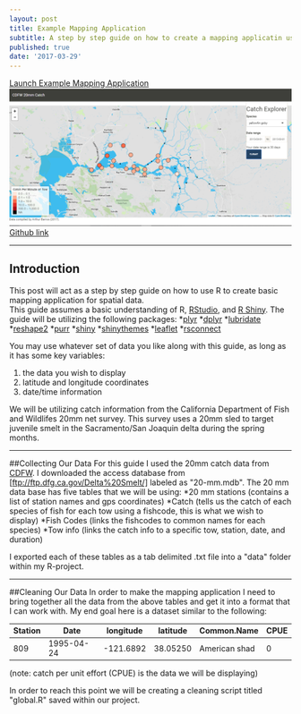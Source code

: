 ```yaml
---
layout: post
title: Example Mapping Application
subtitle: A step by step guide on how to create a mapping applicatin using R
published: true
date: '2017-03-29'
---
```


[Launch  Example Mapping Application](http://aebarros.com/shiny/CatchApp/ExampleMapApp/)
![screenshot of app](/img/examplemapappscreen.png)
[Github link](https://github.com/aebarros/shiny-server/tree/master/ExampleMapApp)

---

## Introduction

This post will act as a step by step guide on how to use R to create basic mapping application for spatial data.  
This guide assumes a basic understanding of R, [RStudio](https://www.rstudio.com/), and [R Shiny](https://shiny.rstudio.com/).
The guide will be utilizing the following packages:
*[plyr](https://cran.r-project.org/web/packages/plyr/plyr.pdf)
*[dplyr](https://cran.r-project.org/web/packages/dplyr/dplyr.pdf)
*[lubridate](https://cran.r-project.org/web/packages/lubridate/lubridate.pdf)
*[reshape2](https://cran.r-project.org/web/packages/reshape2/reshape2.pdf)
*[purr](https://cran.r-project.org/web/packages/purrr/purrr.pdf)
*[shiny](https://cran.r-project.org/web/packages/shiny/shiny.pdf)
*[shinythemes](https://cran.r-project.org/web/packages/shinythemes/shinythemes.pdf)
*[leaflet](https://cran.r-project.org/web/packages/leaflet/leaflet.pdf)
*[rsconnect](https://cran.r-project.org/web/packages/rsconnect/rsconnect.pdf)

You may use whatever set of data you like along with this guide, as long as it has some key variables:
1. the data you wish to display
2. latitude and longitude coordinates
3. date/time information

We will be utilizing catch information from the California Department of Fish and Wildlifes 20mm net survey. This survey uses a 20mm sled to target 
juvenile smelt in the Sacramento/San Joaquin delta during the spring months.

---

##Collecting Our Data
For this guide I used the 20mm catch data from [CDFW](http://www.dfg.ca.gov/delta/projects.asp?ProjectID=20mm). I downloaded the access database
from [ftp://ftp.dfg.ca.gov/Delta%20Smelt/] labeled as "20-mm.mdb". The 20 mm data base has five tables that we will be using:
*20 mm stations (contains a list of station names and gps coordinates)
*Catch (tells us the catch of each species of fish for each tow using a fishcode, this is what we wish to display)
*Fish Codes (links the fishcodes to common names for each species)
*Tow info (links the catch info to a specific tow, station, date, and duration)

I exported each of these tables as a tab delimited .txt file into a "data" folder within my R-project.

---

##Cleaning Our Data
In order to make the mapping application I need to bring together all the data from the above tables and get it into a format that I 
can work with. My end goal here is a dataset similar to the following:

Station|Date|longitude|latitude|Common.Name|CPUE
---|---|---|---|---|---
809|1995-04-24|-121.6892|38.05250|American shad|0

(note: catch per unit effort (CPUE) is the data we will be displaying)

In order to reach this point we will be creating a cleaning script titled "global.R" saved within our project.
